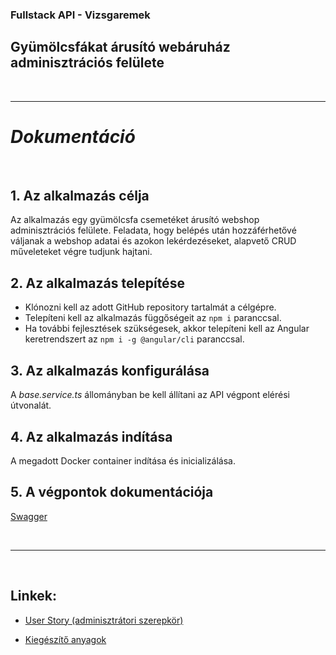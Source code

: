 ### Fullstack API - Vizsgaremek

## **Gyümölcsfákat árusító webáruház adminisztrációs felülete**
<br>

---
# ***Dokumentáció***
<br>

## **1. Az alkalmazás célja**

Az alkalmazás egy gyümölcsfa csemetéket árusító webshop adminisztrációs felülete. Feladata, hogy belépés után hozzáférhetővé váljanak a webshop adatai és azokon lekérdezéseket, alapvető CRUD műveleteket végre tudjunk hajtani.

## **2. Az alkalmazás telepítése**

- Klónozni kell az adott GitHub repository tartalmát a célgépre.
- Telepíteni kell az alkalmazás függőségeit az `npm i` paranccsal.
- Ha további fejlesztések szükségesek, akkor telepíteni kell az Angular keretrendszert az `npm i -g @angular/cli` paranccsal.

## **3. Az alkalmazás konfigurálása**

A _base.service.ts_ állományban be kell állítani az API végpont elérési útvonalát.  

[comment]: <> (Kiegészítés később - pl. http://localhost:3000)

## **4. Az alkalmazás indítása**

A megadott Docker container indítása és inicializálása.

[comment]: <> (Kiegészítés később)

## **5. A végpontok dokumentációja**

[Swagger](https://)

<br>

---
<br>

## **Linkek:**  

- [User Story (adminisztrátori szerepkör)](https://github.com/kvgabi4/vizsgaremek#readme)

- [Kiegészítő anyagok](https://)

